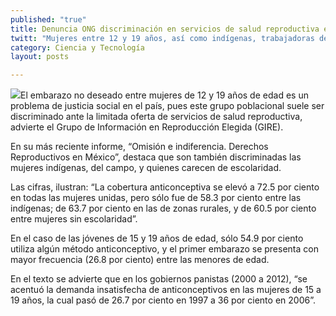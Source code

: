 ```yaml
---
published: "true"
title: Denuncia ONG discriminación en servicios de salud reproductiva en México
twitt: "Mujeres entre 12 y 19 años, así como indígenas, trabajadoras del campo y de baja escolaridad tienen menor acceso a los anticonceptivos, advierte."
category: Ciencia y Tecnología
layout: posts

---
```


![](http://i.imgur.com/Ctqc2Msm.jpg)El embarazo no deseado entre mujeres de 12 y 19 años de edad es un problema de justicia social en el país, pues este grupo poblacional suele ser discriminado ante la limitada oferta de servicios de salud reproductiva, advierte el Grupo de Información en Reproducción Elegida (GIRE).

En su más reciente informe, “Omisión e indiferencia. Derechos Reproductivos en México”, destaca que son también discriminadas las mujeres indígenas, del campo, y quienes carecen de escolaridad.

Las cifras, ilustran: “La cobertura anticonceptiva se elevó a 72.5 por ciento en todas las mujeres unidas, pero sólo fue de 58.3 por ciento entre las indígenas; de 63.7 por ciento en las de zonas rurales, y de 60.5 por ciento entre mujeres sin escolaridad”.

En el caso de las jóvenes de 15 y 19 años de edad, sólo 54.9 por ciento utiliza algún método anticonceptivo, y el primer embarazo se presenta con mayor frecuencia (26.8 por ciento) entre las menores de edad.

En el texto se advierte que en los gobiernos panistas (2000 a 2012), “se acentuó la demanda insatisfecha de anticonceptivos en las mujeres de 15 a 19 años, la cual pasó de 26.7 por ciento en 1997 a 36 por ciento en 2006”.
